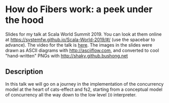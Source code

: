 # How do Fibers work: a peek under the hood

Slides for my talk at Scala World Summit 2019. You can look at them online at https://systemfw.github.io/Scala-World-2019/#/ (use the spacebar to advance). The video for the talk is [here]().
The images in the slides were drawn as ASCII diagrams with http://asciiflow.com, and converted to cool "hand-written" PNGs with http://shaky.github.bushong.net



## Description

In this talk we will go on a journey in the implementation of the
concurrency model at the heart of cats-effect and fs2, starting from a
conceptual model of concurrency all the way down to the low level `IO`
interpreter.

